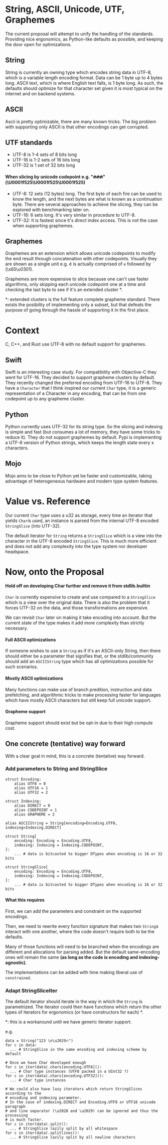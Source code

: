 # String, ASCII, Unicode, UTF, Graphemes

The current proposal will attempt to unify the handling of the standards.
Providing nice ergonomics, as Python-like defaults as possible, and keeping the
door open for optimizations.

## String

String is currently an owning type which encodes string data in UTF-8, which is
a variable length encoding format. Data can be 1 byte up to 4 bytes long. ASCII
text, which is where English text falls, is 1 byte long. As such, the defaults
should optimize for that character set given it is most typical on the internet
and on backend systems.

## ASCII

Ascii is pretty optimizable, there are many known tricks. The big problem
with supporting only ASCII is that other encodings can get corrupted.

## UTF standards

- UTF-8 is 1-4 sets of 8 bits long
- UTF-16 is 1-2 sets of 16 bits long
- UTF-32 is 1 set of 32 bits long

#### When slicing by unicode codepoint e.g. "🔥🔥🔥" (\U0001f525\U0001f525\U0001f525)

- UTF-8: 12 sets (12 bytes) long. The first byte of each fire can be used to know the
length, and the next bytes are what is known as a continuation byte. There are
several approaches to achieve the slicing, they can be explored with
benchmarking later on.
- UTF-16: 6 sets long. It's very similar in procedure to UTF-8.
- UTF-32: It is fastest since it's direct index access. This is not the case
when supporting graphemes.

## Graphemes

Graphemes are an extension which allows unicode codepoints to modify the end
result through concatenation with other codepoints. Visually they are shown as a
single unit e.g. é is actually comprised of `e` followed by `´`  (\x65\u0301).

Graphemes are more expensive to slice because one can't use faster algorithms,
only skipping each unicode codepoint one at a time and checking the last byte
to see if it's an extended cluster *.

*: extended clusters is the full feature complete grapheme standard. There
exists the posibility of implementing only a subset, but that defeats the
purpose of going through the hassle of supporting it in the first place.

# Context

C, C++, and Rust use UTF-8 with no default support for graphemes.

## Swift

Swift is an interesting case study. For compatibility with Objective-C they went
for UTF-16. They decided to support grapheme clusters by default. They recently
changed the preferred encoding from UTF-16 to UTF-8. They have a `Character`
that I think inspired our current `Char` type, it is a generic representation of
a Character in any encoding, that can be from one codepoint up to any grapheme
cluster.

## Python

Python currently uses UTF-32 for its string type. So the slicing and indexing
is simple and fast (but consumes a lot of memory, they have some tricks to
reduce it). They do not support graphemes by default. Pypi is implementing a
UTF-8 version of Python strings, which keeps the length state every x
characters.

## Mojo

Mojo aims to be close to Python yet be faster and customizable, taking advantage
of heterogeneous hardware and modern type system features.

# Value vs. Reference

Our current `Char` type uses a u32 as storage, every time an iterator that
yields `Char`is used, an instance is parsed from the internal UTF-8 encoded
`StringSlice` (into UTF-32).

The default iterator for `String` returns a `StringSlice` which is a view into
the character in the UTF-8 encoded `StringSlice`. This is much more efficient
and does not add any complexity into the type system nor developer headspace.

# Now, onto the Proposal

#### Hold off on developing Char further and remove it from stdlib.builtin

`Char` is currently expensive to create and use compared to a `StringSlice`
which is a view over the original data. There is also the problem that it forces
UTF-32 on the data, and those transformations are expensive.

We can revisit `Char` later on making it take encoding into account. But the
current state of the type makes it add more complexity than strictly necessary.

#### Full ASCII optimizations
If someone wishes to use a `String` as if it's an ASCII-only String, then there
should either be a parameter that signifies that, or the stdlib/community should
add an `ASCIIString` type which has all optimizations possible for such
scenarios.

#### Mostly ASCII optimizations
Many functions can make use of branch predition, instruction and data
prefetching, and algorithmic tricks to make processing faster for languages
which have mostly ASCII characters but still keep full unicode support.

#### Grapheme support
Grapheme support should exist but be opt-in due to their high compute cost.

## One concrete (tentative) way forward

With a clear goal in mind, this is a concrete (tentative) way forward.

### Add parameters to String and StringSlice

```mojo
struct Encoding:
    alias UTF8 = 0
    alias UTF16 = 1
    alias UTF32 = 2

struct Indexing:
    alias DIRECT = 0
    alias CODEPOINT = 1
    alias GRAPHEME = 2

alias ASCIIString = String[encoding=Encoding.UTF8, indexing=Indexing.DIRECT]

struct String[
    encoding: Encoding = Encoding.UTF8,
    indexing: Indexing = Indexing.CODEPOINT,
]:
    ... # data is bitcasted to bigger DTypes when encoding is 16 or 32 bits

struct StringSlice[
    encoding: Encoding = Encoding.UTF8,
    indexing: Indexing = Indexing.CODEPOINT,
]:
    ... # data is bitcasted to bigger DTypes when encoding is 16 or 32 bits
```

#### What this requires

First, we can add the parameters and constraint on the supported encodings.

Then, we need to rewrite every function signature that makes two `String`s
interact with one another, where the code doesn't require both to be the
defaults.

Many of those functions will need to be branched when the encodings are
different and allocations for parsing added. But the default same-encoding
ones will remain the same **(as long as the code is encoding and
indexing-agnostic)**.

The implementations can be added with time making liberal use of `constrained`.

### Adapt StringSliceIter

The default iterator should iterate in the way in which the `String` is
parametrized. The iterator could then have functions which return the other
types of iterators for ergonomics (or have constructors for each) *.

*: this is a workaround until we have generic iterator support.

e.g.
```mojo
data = String("123 \n\u2029🔥")
for c in data:
  ... # StringSlice in the same encoding and indexing scheme by default

# Once we have Char developed enough
for c in iter(data).chars[encoding.UTF8]():
  ... # Char type instances (UTF8 packed in a UInt32 ?)
for c in iter(data).chars[encoding.UTF32]():
  ... # Char type instances

# We could also have lazy iterators which return StringSlices according to the
# encoding and indexing parameter.
# In the case of indexing.DIRECT and Encoding.UTF8 or UTF16 unicode paragraph
# and line separator (\u2028 and \u2029) can be ignored and thus the processing
# is much faster.
for c in iter(data).split():
  ... # StringSlice lazily split by all whitespace
for c in iter(data).splitlines():
  ... # StringSlice lazily split by all newline characters
```
